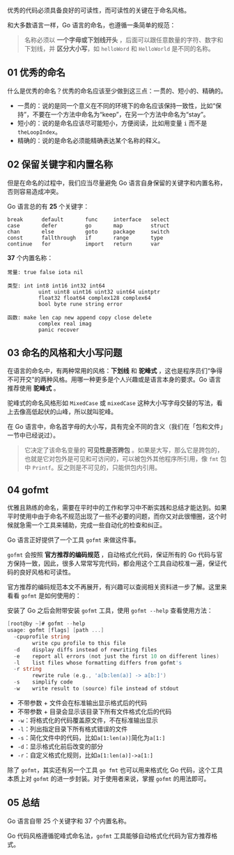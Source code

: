 优秀的代码必须具备良好的可读性，而可读性的关键在于命名风格。

和大多数语言一样，Go 语言的命名，也遵循一条简单的规范：

> 名称必须以 **一个字母或下划线开头** ，后面可以跟任意数量的字符、数字和下划线，并 **区分大小写**，如 `helloWord` 和 `HelloWorld` 是不同的名称。

## 01 优秀的命名
什么是优秀的命名？优秀的命名应该至少做到这三点：一贯的、短小的、精确的。

- 一贯的：说的是同一个意义在不同的环境下的命名应该保持一致性，比如“保持”，不要在一个方法中命名为“keep”，在另一个方法中命名为“stay”。
- 短小的：说的是命名应该尽可能短小，方便阅读，比如用变量 `i` 而不是 `theLoopIndex`。
- 精确的：说的是命名必须能精确表达某个名称的释义。


## 02 保留关键字和内置名称
但是在命名的过程中，我们应当尽量避免 Go 语言自身保留的关键字和内置名称，否则容易造成冲突。

Go 语言总的有 **25** 个关键字：

```
break      default       func     interface   select
case       defer         go       map         struct
chan       else          goto     package     switch
const      fallthrough   if       range       type
continue   for           import   return      var
```

**37** 个内置名称：

```
常量: true false iota nil

类型: int int8 int16 int32 int64
          uint uint8 uint16 uint32 uint64 uintptr
          float32 float64 complex128 complex64
          bool byte rune string error

函数: make len cap new append copy close delete
          complex real imag
          panic recover
```

## 03 命名的风格和大小写问题

在语言的命名中，有两种常用的风格：**下划线** 和 **驼峰式** ，这也是程序员们“争得不可开交”的两种风格。用哪一种更多是个人兴趣或是语言本身的要求。Go 语言推荐使用 **驼峰式** 。

驼峰式的命名风格形如 `MixedCase` 或 `mixedCase` 这种大小写字母交替的写法，看上去像高低起伏的山峰，所以就叫驼峰。

在 Go 语言中，命名首字母的大小写，具有完全不同的含义（我们在「包和文件」一节中已经说过）。

> 它决定了该命名变量的 **可见性是否跨包** 。如果是大写，那么它是跨包的，也就是它对包外是可见和可访问的，可以被包外其他程序所引用，像 `fmt` 包中 `Printf`。反之则是不可见的，只能供包内引用。


## 04 gofmt
优雅且熟练的命名，需要在平时中的工作和学习中不断实践和总结才能达到。如果平时使用中由于命名不规范出现了一些不必要的问题，而你又对此很懵圈，这个时候就急需一个工具来辅助，完成一些自动化的检查和纠正。

Go 语言正好提供了一个工具 `gofmt` 来做这件事。

`gofmt` 会按照 **官方推荐的编码规范** ，自动格式化代码，保证所有的 Go 代码与官方保持一致，因此，很多人常常写完代码，都会用这个工具自动校准一遍，保证代码的良好风格和可读性。

官方推荐的编码规范本文不再展开，有兴趣可以查阅相关资料进一步了解。这里来看看 `gofmt` 是如何使用的：

安装了 Go 之后会附带安装 `gofmt` 工具，使用 `gofmt --help` 查看使用方法：

```go
[root@by ~]# gofmt --help
usage: gofmt [flags] [path ...]
  -cpuprofile string
    	write cpu profile to this file
  -d	display diffs instead of rewriting files
  -e	report all errors (not just the first 10 on different lines)
  -l	list files whose formatting differs from gofmt's
  -r string
    	rewrite rule (e.g., 'a[b:len(a)] -> a[b:]')
  -s	simplify code
  -w	write result to (source) file instead of stdout
```

- 不带参数 + 文件会在标准输出显示格式后的代码
- 不带参数 + 目录会显示该目录下所有文件格式化后的代码
- `-w`：将格式化的代码覆盖原文件，不在标准输出显示
- `-l`：列出指定目录下所有格式错误的文件
- `-s`：简化文件中的代码，比如`a[1:len(a)]`简化为`a[1:]`
- `-d`：显示格式化前后改变的部分
- `-r`：自定义格式化规则，比如`a[1:len(a)]->a[1:]`



除了 `gofmt`，其实还有另一个工具 `go fmt` 也可以用来格式化 Go 代码，这个工具本质上对 `gofmt` 的进一步封装。对于使用者来说，掌握 `gofmt` 的用法即可。

## 05 总结

Go 语言自带 25 个关键字和 37 个内置名称。

Go 代码风格遵循驼峰式命名法，`gofmt` 工具能够自动格式化代码为官方推荐格式。

